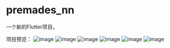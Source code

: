 # premades_nn

一个新的Flutter项目。

项目预览：
![image](https://github.com/libiao2/my_kaihei/blob/master/images/%E9%A2%91%E9%81%93-%E4%B8%B4%E6%97%B6%E9%A2%91%E9%81%93%E6%82%AC%E6%B5%AE%E6%A1%86.png)
![image](https://github.com/libiao2/my_kaihei/blob/master/images/WechatIMG1.jpeg)
![image](https://github.com/libiao2/my_kaihei/blob/master/images/WechatIMG2.jpeg)
![image](https://github.com/libiao2/my_kaihei/blob/master/images/WechatIMG3.jpeg)
![image](https://github.com/libiao2/my_kaihei/blob/master/images/WechatIMG5.jpeg)
![image](https://github.com/libiao2/my_kaihei/blob/master/images/WechatIMG6.jpeg)
